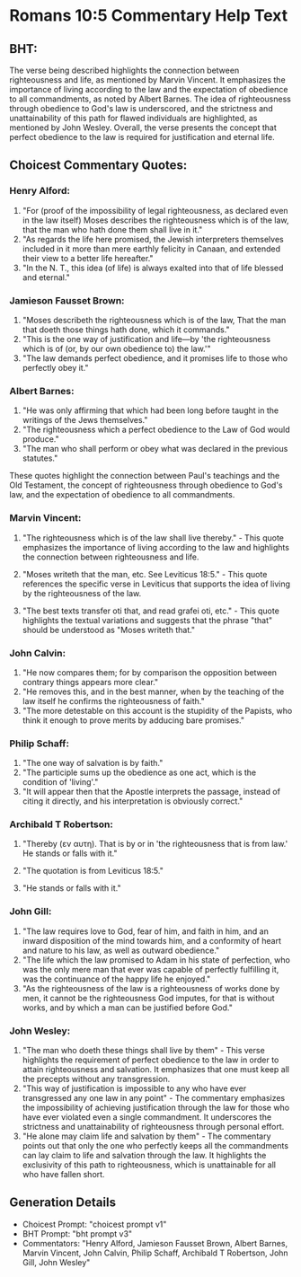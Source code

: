 # Romans 10:5 Commentary Help Text

## BHT:
The verse being described highlights the connection between righteousness and life, as mentioned by Marvin Vincent. It emphasizes the importance of living according to the law and the expectation of obedience to all commandments, as noted by Albert Barnes. The idea of righteousness through obedience to God's law is underscored, and the strictness and unattainability of this path for flawed individuals are highlighted, as mentioned by John Wesley. Overall, the verse presents the concept that perfect obedience to the law is required for justification and eternal life.

## Choicest Commentary Quotes:
### Henry Alford:
1. "For (proof of the impossibility of legal righteousness, as declared even in the law itself) Moses describes the righteousness which is of the law, that the man who hath done them shall live in it." 
2. "As regards the life here promised, the Jewish interpreters themselves included in it more than mere earthly felicity in Canaan, and extended their view to a better life hereafter."
3. "In the N. T., this idea (of life) is always exalted into that of life blessed and eternal."

### Jamieson Fausset Brown:
1. "Moses describeth the righteousness which is of the law, That the man that doeth those things hath done, which it commands." 
2. "This is the one way of justification and life—by 'the righteousness which is of (or, by our own obedience to) the law.'" 
3. "The law demands perfect obedience, and it promises life to those who perfectly obey it."

### Albert Barnes:
1. "He was only affirming that which had been long before taught in the writings of the Jews themselves."
2. "The righteousness which a perfect obedience to the Law of God would produce."
3. "The man who shall perform or obey what was declared in the previous statutes."

These quotes highlight the connection between Paul's teachings and the Old Testament, the concept of righteousness through obedience to God's law, and the expectation of obedience to all commandments.

### Marvin Vincent:
1. "The righteousness which is of the law shall live thereby." - This quote emphasizes the importance of living according to the law and highlights the connection between righteousness and life.

2. "Moses writeth that the man, etc. See Leviticus 18:5." - This quote references the specific verse in Leviticus that supports the idea of living by the righteousness of the law.

3. "The best texts transfer oti that, and read grafei oti, etc." - This quote highlights the textual variations and suggests that the phrase "that" should be understood as "Moses writeth that."

### John Calvin:
1. "He now compares them; for by comparison the opposition between contrary things appears more clear."
2. "He removes this, and in the best manner, when by the teaching of the law itself he confirms the righteousness of faith."
3. "The more detestable on this account is the stupidity of the Papists, who think it enough to prove merits by adducing bare promises."

### Philip Schaff:
1. "The one way of salvation is by faith."
2. "The participle sums up the obedience as one act, which is the condition of 'living'."
3. "It will appear then that the Apostle interprets the passage, instead of citing it directly, and his interpretation is obviously correct."

### Archibald T Robertson:
1. "Thereby (εν αυτη). That is by or in 'the righteousness that is from law.' He stands or falls with it." 

2. "The quotation is from Leviticus 18:5." 

3. "He stands or falls with it."

### John Gill:
1. "The law requires love to God, fear of him, and faith in him, and an inward disposition of the mind towards him, and a conformity of heart and nature to his law, as well as outward obedience."
2. "The life which the law promised to Adam in his state of perfection, who was the only mere man that ever was capable of perfectly fulfilling it, was the continuance of the happy life he enjoyed."
3. "As the righteousness of the law is a righteousness of works done by men, it cannot be the righteousness God imputes, for that is without works, and by which a man can be justified before God."

### John Wesley:
1. "The man who doeth these things shall live by them" - This verse highlights the requirement of perfect obedience to the law in order to attain righteousness and salvation. It emphasizes that one must keep all the precepts without any transgression.
2. "This way of justification is impossible to any who have ever transgressed any one law in any point" - The commentary emphasizes the impossibility of achieving justification through the law for those who have ever violated even a single commandment. It underscores the strictness and unattainability of righteousness through personal effort.
3. "He alone may claim life and salvation by them" - The commentary points out that only the one who perfectly keeps all the commandments can lay claim to life and salvation through the law. It highlights the exclusivity of this path to righteousness, which is unattainable for all who have fallen short.


## Generation Details
- Choicest Prompt: "choicest prompt v1"
- BHT Prompt: "bht prompt v3"
- Commentators: "Henry Alford, Jamieson Fausset Brown, Albert Barnes, Marvin Vincent, John Calvin, Philip Schaff, Archibald T Robertson, John Gill, John Wesley"
